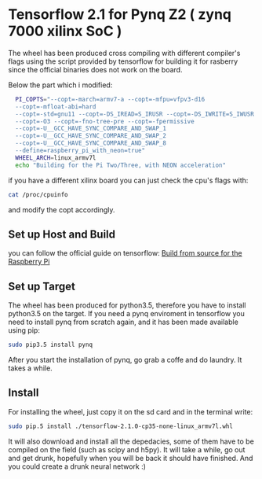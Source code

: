 # Tensorflow 2.1 for Pynq Z2 ( zynq 7000 xilinx SoC )
The wheel has been produced cross compiling with different compiler's flags using the script provided by tensorflow for building it for rasberry since the official binaries does not work on the board.

Below the part which i modified:
```bash
  PI_COPTS="--copt=-march=armv7-a --copt=-mfpu=vfpv3-d16
  --copt=-mfloat-abi=hard 
  --copt=-std=gnu11 --copt=-DS_IREAD=S_IRUSR --copt=-DS_IWRITE=S_IWUSR
  --copt=-O3 --copt=-fno-tree-pre --copt=-fpermissive
  --copt=-U__GCC_HAVE_SYNC_COMPARE_AND_SWAP_1
  --copt=-U__GCC_HAVE_SYNC_COMPARE_AND_SWAP_2
  --copt=-U__GCC_HAVE_SYNC_COMPARE_AND_SWAP_8
  --define=raspberry_pi_with_neon=true"
  WHEEL_ARCH=linux_armv7l
  echo "Building for the Pi Two/Three, with NEON acceleration"
```

if you have a different xilinx board you can just check the cpu's flags with:
```bash
cat /proc/cpuinfo
```
and modify the copt accordingly.



## Set up Host and Build
you can follow the official guide on tensorflow: 
[Build from source for the Raspberry Pi](https://www.tensorflow.org/install/source_rpi#python-3)

## Set up Target 
The wheel has been produced for python3.5, therefore you have to install python3.5 on the target. 
If you need a pynq enviroment in tensorflow you need to install pynq from scratch again, and it has been made available using pip:
```bash
sudo pip3.5 install pynq
```
After you start the installation of pynq, go grab a coffe and do laundry. It takes a while.

## Install 
For installing the wheel, just copy it on the sd card and in the terminal write:
```bash
sudo pip.5 install ./tensorflow-2.1.0-cp35-none-linux_armv7l.whl
```
It will also download and install all the depedacies, some of them have to be compiled on the field (such as scipy and h5py). It will take a while, go out and get drunk, hopefully when you will be back it should have finished.
And you could create a drunk neural network :)


